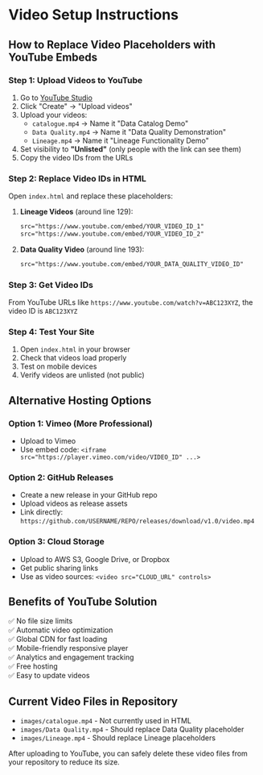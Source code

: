 # Video Setup Instructions

## How to Replace Video Placeholders with YouTube Embeds

### Step 1: Upload Videos to YouTube
1. Go to [YouTube Studio](https://studio.youtube.com)
2. Click "Create" → "Upload videos"
3. Upload your videos:
   - `catalogue.mp4` → Name it "Data Catalog Demo"
   - `Data Quality.mp4` → Name it "Data Quality Demonstration" 
   - `Lineage.mp4` → Name it "Lineage Functionality Demo"
4. Set visibility to **"Unlisted"** (only people with the link can see them)
5. Copy the video IDs from the URLs

### Step 2: Replace Video IDs in HTML
Open `index.html` and replace these placeholders:

1. **Lineage Videos** (around line 129):
   ```html
   src="https://www.youtube.com/embed/YOUR_VIDEO_ID_1"
   src="https://www.youtube.com/embed/YOUR_VIDEO_ID_2"
   ```

2. **Data Quality Video** (around line 193):
   ```html
   src="https://www.youtube.com/embed/YOUR_DATA_QUALITY_VIDEO_ID"
   ```

### Step 3: Get Video IDs
From YouTube URLs like `https://www.youtube.com/watch?v=ABC123XYZ`, the video ID is `ABC123XYZ`

### Step 4: Test Your Site
1. Open `index.html` in your browser
2. Check that videos load properly
3. Test on mobile devices
4. Verify videos are unlisted (not public)

## Alternative Hosting Options

### Option 1: Vimeo (More Professional)
- Upload to Vimeo
- Use embed code: `<iframe src="https://player.vimeo.com/video/VIDEO_ID" ...>`

### Option 2: GitHub Releases
- Create a new release in your GitHub repo
- Upload videos as release assets
- Link directly: `https://github.com/USERNAME/REPO/releases/download/v1.0/video.mp4`

### Option 3: Cloud Storage
- Upload to AWS S3, Google Drive, or Dropbox
- Get public sharing links
- Use as video sources: `<video src="CLOUD_URL" controls>`

## Benefits of YouTube Solution
✅ No file size limits  
✅ Automatic video optimization  
✅ Global CDN for fast loading  
✅ Mobile-friendly responsive player  
✅ Analytics and engagement tracking  
✅ Free hosting  
✅ Easy to update videos  

## Current Video Files in Repository
- `images/catalogue.mp4` - Not currently used in HTML
- `images/Data Quality.mp4` - Should replace Data Quality placeholder
- `images/Lineage.mp4` - Should replace Lineage placeholders

After uploading to YouTube, you can safely delete these video files from your repository to reduce its size.
